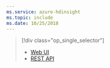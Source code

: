 ```yaml
---
ms.service: azure-hdinsight
ms.topic: include
ms.date: 10/25/2018
---
```

> [!div class="op_single_selector"]
> * [Web UI](../hdinsight-hadoop-manage-ambari.md)
> * [REST API](../hdinsight-hadoop-manage-ambari-rest-api.md)
> 
